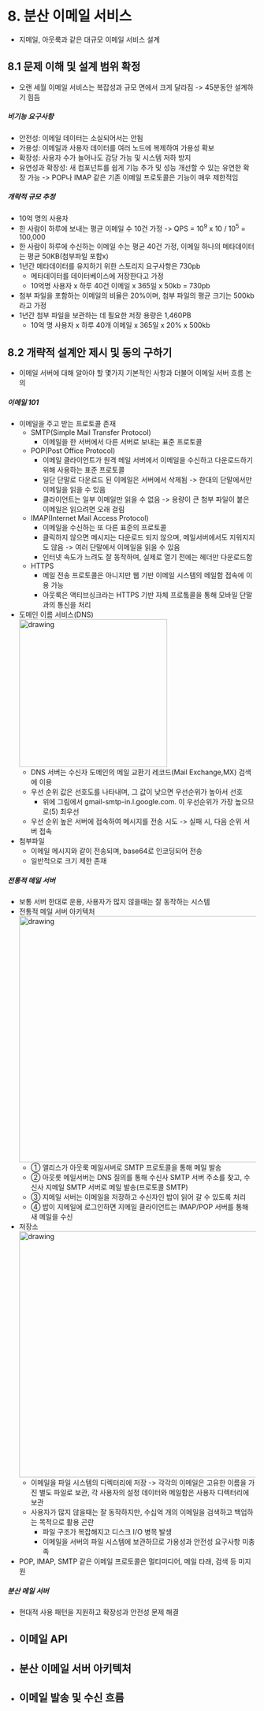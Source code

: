 # 8. 분산 이메일 서비스
- 지메일, 아웃룩과 같은 대규모 이메일 서비스 설계

## 8.1 문제 이해 및 설계 범위 확정
- 오랜 세월 이메일 서비스는 복잡성과 규모 면에서 크게 달라짐 -> 45분동안 설계하기 힘듬
##### 비기능 요구사항
- 안전성: 이메일 데이터는 소실되어서는 안됨
- 가용성: 이메일과 사용자 데이터를 여러 노드에 복제하여 가용성 확보
- 확장성: 사용자 수가 늘어나도 감당 가능 및 시스템 저하 방지
- 유연성과 확장성: 새 컴포넌트를 쉽게 기능 추가 및 성능 개선할 수 있는 유연한 확장 가능 -> POP나 IMAP 같은 기존 이메일 프로토콜은 기능이 매우 제한적임

##### 개략적 규모 추정
- 10억 명의 사용자
- 한 사람이 하루에 보내는 평균 이메일 수 10건 가정 -> QPS = 10<sup>9</sup> x 10 / 10<sup>5</sup> = 100,000
- 한 사람이 하루에 수신하는 이메일 수는 평균 40건 가정, 이메일 하나의 메타데이터는 평균 50KB(첨부파일 포함x)
- 1년간 메타데이터를 유지하기 위한 스토리지 요구사항은 730pb
  - 메타데이터를 데이터베이스에 저장한다고 가정 
  - 10억명 사용자 x 하루 40건 이메일 x 365일 x 50kb = 730pb
- 첨부 파일을 포함하는 이메일의 비율은 20%이며, 첨부 파일의 평균 크기는 500kb라고 가정
- 1년간 첨부 파일을 보관하는 데 필요한 저장 용량은 1,460PB
  - 10억 명 사용자 x 하루 40개 이메일 x 365일 x 20% x 500kb

## 8.2 개략적 설계안 제시 및 동의 구하기
- 이메일 서버에 대해 알아야 할 몇가지 기본적인 사항과 더불어 이메일 서버 흐름 논의
##### 이메일 101
- 이메일을 주고 받는 프로토콜 존재
  - SMTP(Simple Mail Transfer Protocol)
    - 이메일을 한 서버에서 다른 서버로 보내는 표준 프로토콜
  - POP(Post Office Protocol)
    - 이메일 클라이언트가 원격 메일 서버에서 이메일을 수신하고 다운로드하기 위해 사용하는 표준 프로토콜
    - 일단 단말로 다운로드 된 이메일은 서버에서 삭제됨 -> 한대의 단말에서만 이메일을 읽을 수 있음
    - 클라이언트는 일부 이메일만 읽을 수 없음 -> 용량이 큰 첨부 파일이 붙은 이메일은 읽으려면 오래 걸림
  - IMAP(Internet Mail Access Protocol)
    - 이메일을 수신하는 또 다른 표준의 프로토콜
    - 클릭하지 않으면 메시지는 다운로드 되지 않으며, 메일서버에서도 지워지지도 않음 -> 여러 단말에서 이메일을 읽을 수 있음
    - 인터넷 속도가 느려도 잘 동작하며, 실제로 열기 전에는 헤더만 다운로드함
  - HTTPS
    - 메일 전송 프로토콜은 아니지만 웹 기반 이메일 시스템의 메일함 접속에 이용 가능
    - 아웃룩은 액티브싱크라는 HTTPS 기반 자체 프로톸콜을 통해 모바일 단말과의 통신을 처리
- 도메인 이름 서비스(DNS)<br>
  <img src="269 8.2.png" alt="drawing" width="300px"/><br>
  - DNS 서버는 수신자 도메인의 메일 교환기 레코드(Mail Exchange,MX) 검색에 이용
  - 우선 순위 값은 선호도를 나타내며, 그 값이 낮으면 우선순위가 높아서 선호
    - 위에 그림에서 gmail-smtp-in.l.google.com. 이 우선순위가 가장 높으므로(5) 최우선
  - 우선 순위 높은 서버에 접속하여 메시지를 전송 시도 -> 실패 시, 다음 순위 서버 접속
- 첨부파일
  - 이메일 메시지와 같이 전송되며, base64로 인코딩되어 전송
  - 일반적으로 크기 제한 존재
##### 전통적 메일 서버
- 보통 서버 한대로 운용, 사용자가 많지 않을때는 잘 동작하는 시스템
- 전통적 메일 서버 아키텍처<br>
<img src="270 8.3.png" alt="drawing" width="500px"/><br>
  - ① 앨리스가 아웃룩 메일서버로 SMTP 프로토콜을 통해 메일 발송
  - ② 아웃룻 메일서버는 DNS 질의를 통해 수신사 SMTP 서버 주소를 찾고, 수신사 지메일 SMTP 서버로 메일 발송(프로토콜 SMTP)
  - ③ 지메일 서버는 이메일을 저장하고 수신자인 밥이 읽어 갈 수 있도록 처리
  - ④ 밥이 지메일에 로그인하면 지메일 클라이언트는 IMAP/POP 서버를 통해 새 메일을 수신
- 저장소<br>
<img src="271 8.4.png" alt="drawing" width="500px"/><br>
  - 이메일을 파일 시스템의 디렉터리에 저장 -> 각각의 이메일은 고유한 이름을 가진 별도 파일로 보관, 각 사용자의 설정 데이터와 메일함은 사용자 디렉터리에 보관
  - 사용자가 많지 않을때는 잘 동작하지만, 수십억 개의 이메일을 검색하고 백업하는 목적으로 활용 곤란
    - 파일 구조가 복잡해지고 디스크 I/O 병목 발생
    - 이메일을 서버의 파일 시스템에 보관하므로 가용성과 안전성 요구사항 미충족
- POP, IMAP, SMTP 같은 이메일 프로토콜은 멀티미디어, 메일 타래, 검색 등 미지원 
##### 분산 메일 서버
- 현대적 사용 패턴을 지원하고 확장성과 안전성 문제 해결
- 이메일 API
  - 
- 분산 이메일 서버 아키텍처
  - 
- 이메일 발송 및 수신 흐름
  - 
